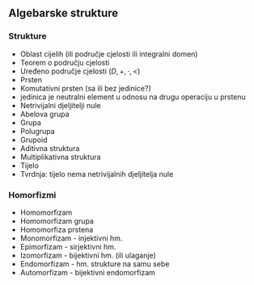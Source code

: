 ## Algebarske strukture
### Strukture
- Oblast cijelih (ili područje cjelosti ili integralni domen)
- Teorem o području cjelosti
- Uređeno područje cjelosti $(D, +, \cdot, <)$
- Prsten
- Komutativni prsten (sa ili bez jedinice?)
- jedinica je neutralni element u odnosu na drugu operaciju u prstenu
- Netrivijalni djeljitelji nule
- Abelova grupa
- Grupa
- Polugrupa
- Grupoid
- Aditivna struktura
- Multiplikativna struktura
- Tijelo
- Tvrdnja: tijelo nema netrivijalnih djeljitelja nule
  
### Homorfizmi
- Homomorfizam
- Homomorfizam grupa
- Homomorfiza prstena
- Monomorfizam - injektivni hm.
- Epimorfizam - sirjektivni hm.
- Izomorfizam - bijektivni hm. (ili ulaganje)
- Endomorfizam - hm. strukture na samu sebe
- Automorfizam - bijektivni endomorfizam
